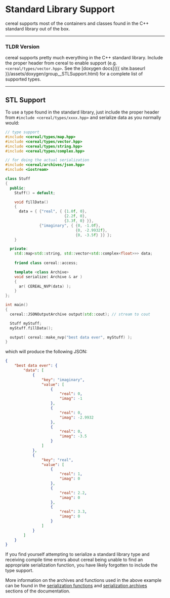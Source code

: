 Standard Library Support
========================

cereal supports most of the containers and classes found in the C++ standard library out of the box.

---

### TLDR Version

cereal supports pretty much everything in the C++ standard library.  Include the proper header from cereal to enable
support (e.g. `<cereal/types/vector.hpp>`. See the [doxygen docs]({{ site.baseurl }}/assets/doxygen/group__STLSupport.html) for a complete list of supported types.

---

## STL Support

To use a type found in the standard library, just include the proper header from `#include <cereal/types/xxxx.hpp>` and
serialize data as you normally would:

```cpp
// type support
#include <cereal/types/map.hpp>
#include <cereal/types/vector.hpp>
#include <cereal/types/string.hpp>
#include <cereal/types/complex.hpp>

// for doing the actual serialization
#include <cereal/archives/json.hpp>
#include <iostream>

class Stuff
{
  public:
    Stuff() = default;

    void fillData()
    {
      data = { {"real", { {1.0f, 0},
                          {2.2f, 0},
                          {3.3f, 0} }},
               {"imaginary", { {0, -1.0f},
                               {0, -2.9932f},
                               {0, -3.5f} }} };
    }

  private:
    std::map<std::string, std::vector<std::complex<float>>> data;
    
    friend class cereal::access;

    template <class Archive>
    void serialize( Archive & ar )
    {
      ar( CEREAL_NVP(data) );
    }
};

int main()
{
  cereal::JSONOutputArchive output(std::cout); // stream to cout

  Stuff myStuff;
  myStuff.fillData();

  output( cereal::make_nvp("best data ever", myStuff) );
}
```

which will produce the following JSON:

```json
{
    "best data ever": {
        "data": [
            {
                "key": "imaginary",
                "value": [
                    {
                        "real": 0,
                        "imag": -1
                    },
                    {
                        "real": 0,
                        "imag": -2.9932
                    },
                    {
                        "real": 0,
                        "imag": -3.5
                    }
                ]
            },
            {
                "key": "real",
                "value": [
                    {
                        "real": 1,
                        "imag": 0
                    },
                    {
                        "real": 2.2,
                        "imag": 0
                    },
                    {
                        "real": 3.3,
                        "imag": 0
                    }
                ]
            }
        ]
    }
}
```

If you find yourself attempting to serialize a standard library type and receiving compile time errors about cereal
being unable to find an appropriate serialization function, you have likely forgotten to include the type support.

More information on the archives and functions used in the above example can be found in the [serialization
functions](serialization_functions.html) and [serialization archives](serialization_archives.html) sections of the
documentation.
